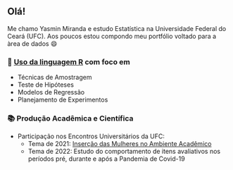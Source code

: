 ## Olá! 

</h1> Me chamo Yasmin Miranda e estudo Estatística na Universidade Federal do Ceará (UFC). Aos poucos estou compondo meu portfólio voltado para a àrea de dados 😄 </h1>

<!-- ### 📊 Projetos de Análise de Dados
- Análise Exploratória de Dados
  - Uso da linguagem R  -->

### 🏫 [Uso da linguagem R](https://github.com/ymirandan/vida-academica) com foco em
- Técnicas de Amostragem
- Teste de Hipóteses
- Modelos de Regressão
- Planejamento de Experimentos
<!-- 
Estatística Não Paramétrica
Análise Multivariada
 -->

### 📚 Produção Acadêmica e Científica
- Participação nos Encontros Universitários da UFC:
  - Tema de 2021: [Inserção das Mulheres no Ambiente Acadêmico](http://periodicos.ufc.br/eu/article/view/64111)
  - Tema de 2022: Estudo do comportamento de itens avaliativos nos períodos pré, durante e após a Pandemia de Covid-19
  
  
